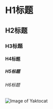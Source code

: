 # H1标题
## H2标题
### H3标题
#### H4标题
##### H5标题
###### H6标题
![Image of Yaktocat](https://octodex.github.com/images/yaktocat.png)
